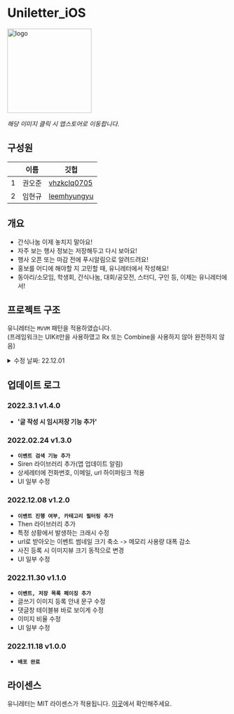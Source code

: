 # Uniletter_iOS

<a href="https://apps.apple.com/kr/app/%EC%9C%A0%EB%8B%88%EB%A0%88%ED%84%B0/id6444344639"><img width="192" alt="logo" src="https://user-images.githubusercontent.com/75382687/176232693-a045051f-e9ae-40a5-a24a-3690a81f5b11.png"></a>

_해당 이미지 클릭 시 앱스토어로 이동합니다._

## 구성원

||이름|깃헙|
|---|---|---|
|1|권오준|<a href=https://github.com/vhzkclq0705> vhzkclq0705 </a>|
|2|임현규|<a href=https://github.com/leemhyungyu> leemhyungyu </a>|

## 개요

- 간식나눔 이제 놓치지 말아요!
- 자주 보는 행사 정보는 저장해두고 다시 보아요!
- 행사 오픈 또는 마감 전에 푸시알림으로 알려드려요!
- 홍보를 어디에 해야할 지 고민할 때, 유니레터에서 작성해요!
- 동아리/소모임, 학생회, 간식나눔, 대회/공모전, 스터디, 구인 등, 이제는 유니레터에서!

## 프로젝트 구조

유니레터는 `MVVM` 패턴을 적용하였습니다.   
(프레임워크는 UIKit만을 사용하였고 Rx 또는 Combine을 사용하지 않아 완전하지 않음)

<details>
  <summary> 수정 날짜: 22.12.01 </summary>
  <div markdown="0">

### Uniletter

> Supporting Files
>> Info.plist와 소셜 로그인, 푸시 알림 등을 위한 Entity 파일

> Resources
>> 이미지, 아이콘을 위한 Assets

> Sources
>> Managers
>>> 로그인 관련 파일들.

>> Presentation
>>> 여러 화면의 View, ViewController, ViewModel 파일들

>> CustomView
>>> 여러 화면에서 쓰이는 Costom View, ViewController 파일들

>> Utilities
>>> 유틸리티(Custom Enum, DateFormatter 등) 파일들

>> Model
>>> 다양한 Model 구조체 파일들

>> Networking
>>> 네트워킹 파일들

>> Extensions
>>> 다양한 class의 확장 파일들

>> AppDelegate

>> SceneDelegate

  </div>
</details>

## 업데이트 로그

### 2022.3.1 v1.4.0
- <b> '글 작성 시 임시저장 기능 추가' </b>

### 2022.02.24 v1.3.0
- <b>`이벤트 검색 기능 추가`</b>
- Siren 라이브러리 추가(앱 업데이트 알림)
- 상세레터에 전화번호, 이메일, url 하이퍼링크 적용
- UI 일부 수정

### 2022.12.08 v1.2.0
- <b>`이벤트 진행 여부, 카테고리 필터링 추가`</b>
- Then 라이브러리 추가
- 특정 상황에서 발생하는 크래시 수정
- url로 받아오는 이벤트 썸네일 크기 축소 -> 메모리 사용량 대폭 감소
- 사진 등록 시 이미지뷰 크기 동적으로 변경
- UI 일부 수정


### 2022.11.30 v1.1.0
- <b>`이벤트, 저장 목록 페이징 추가`</b>
- 글쓰기 이미지 등록 안내 문구 수정
- 댓글창 테이블뷰 바로 보이게 수정
- 이미지 비율 수정
- UI 일부 수정

### 2022.11.18 v1.0.0
- <b>`배포 완료`</b>

## 라이센스
유니레터는 MIT 라이센스가 적용됩니다. [이곳](/LICENSE)에서 확인해주세요.
